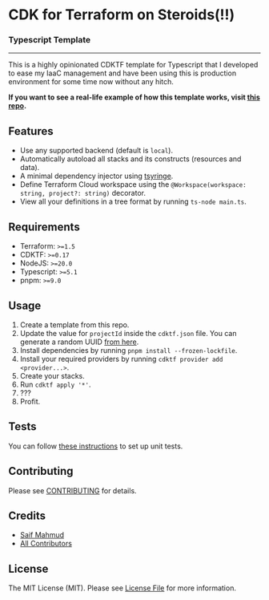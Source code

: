 # CDK for Terraform on Steroids(!!)
### Typescript Template

---

This is a highly opinionated CDKTF template for Typescript that I developed to ease my IaaC management
and have been using this is production environment for some time now without any hitch.

**If you want to see a real-life example of how this template works,
visit [this repo](https://github.com/sikhlana/terraform).**


## Features

- Use any supported backend (default is `local`).
- Automatically autoload all stacks and its constructs (resources and data).
- A minimal dependency injector using [tsyringe](https://github.com/microsoft/tsyringe).
- Define Terraform Cloud workspace using the `@Workspace(workspace: string, project?: string)` decorator.
- View all your definitions in a tree format by running `ts-node main.ts`.

## Requirements
- Terraform: `>=1.5`
- CDKTF: `>=0.17`
- NodeJS: `>=20.0`
- Typescript: `>=5.1`
- pnpm: `>=9.0`


## Usage

1. Create a template from this repo.
2. Update the value for `projectId` inside the `cdktf.json` file.
   You can generate a random UUID [from here](https://www.uuidgenerator.net/version4).
3. Install dependencies by running `pnpm install --frozen-lockfile`.
4. Install your required providers by running `cdktf provider add <provider...>`.
5. Create your stacks.
6. Run `cdktf apply '*'`.
7. ???
8. Profit.


## Tests

You can follow [these instructions](https://developer.hashicorp.com/terraform/cdktf/test/unit-tests) to set up unit tests.


## Contributing

Please see [CONTRIBUTING](CONTRIBUTING.md) for details.

## Credits

- [Saif Mahmud](https://github.com/sikhlana)
- [All Contributors](../../contributors)

## License

The MIT License (MIT). Please see [License File](LICENSE) for more information.
